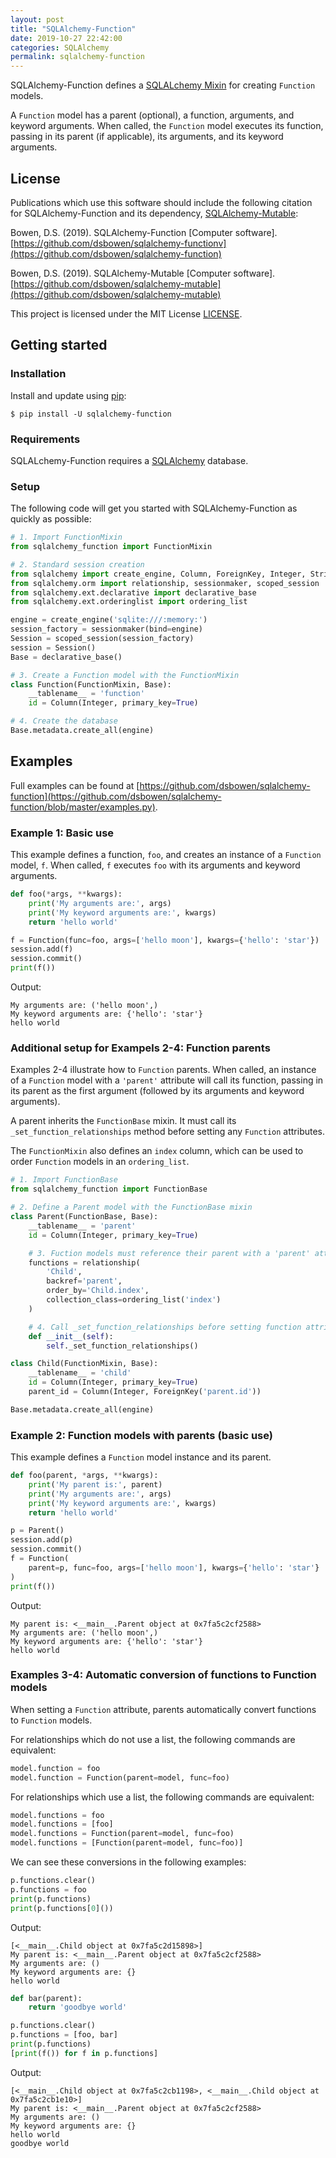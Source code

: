 ```yaml
---
layout: post
title: "SQLAlchemy-Function"
date: 2019-10-27 22:42:00
categories: SQLAlchemy
permalink: sqlalchemy-function
---
```


SQLAlchemy-Function defines a [SQLALchemy Mixin](https://docs.sqlalchemy.org/en/13/orm/extensions/declarative/mixins.html) for creating `Function` models.

A `Function` model has a parent (optional), a function, arguments, and keyword arguments. When called, the `Function` model executes its function, passing in its parent (if applicable), its arguments, and its keyword arguments.

## License

Publications which use this software should include the following citation for SQLAlchemy-Function and its dependency, [SQLAlchemy-Mutable](https://pypi.org/project/sqlalchemy-mutable/):

Bowen, D.S. (2019). SQLAlchemy-Function \[Computer software\]. [https://github.com/dsbowen/sqlalchemy-functionv](https://github.com/dsbowen/sqlalchemy-function)

Bowen, D.S. (2019). SQLAlchemy-Mutable \[Computer software\]. [https://github.com/dsbowen/sqlalchemy-mutable](https://github.com/dsbowen/sqlalchemy-mutable)

This project is licensed under the MIT License [LICENSE](https://github.com/dsbowen/sqlalchemy-function/blob/master/LICENSE).

## Getting started

### Installation

Install and update using [pip](https://pip.pypa.io/en/stable/quickstart):

```
$ pip install -U sqlalchemy-function
```

### Requirements

SQLALchemy-Function requires a [SQLAlchemy](https://www.sqlalchemy.org) database.

### Setup

The following code will get you started with SQLAlchemy-Function as quickly as possible:

```python
# 1. Import FunctionMixin
from sqlalchemy_function import FunctionMixin

# 2. Standard session creation
from sqlalchemy import create_engine, Column, ForeignKey, Integer, String
from sqlalchemy.orm import relationship, sessionmaker, scoped_session
from sqlalchemy.ext.declarative import declarative_base
from sqlalchemy.ext.orderinglist import ordering_list

engine = create_engine('sqlite:///:memory:')
session_factory = sessionmaker(bind=engine)
Session = scoped_session(session_factory)
session = Session()
Base = declarative_base()

# 3. Create a Function model with the FunctionMixin
class Function(FunctionMixin, Base):
    __tablename__ = 'function'
    id = Column(Integer, primary_key=True)

# 4. Create the database
Base.metadata.create_all(engine)
```

## Examples

Full examples can be found at [https://github.com/dsbowen/sqlalchemy-function](https://github.com/dsbowen/sqlalchemy-function/blob/master/examples.py).

### Example 1: Basic use

This example defines a function, `foo`, and creates an instance of a `Function` model, `f`. When called, `f` executes `foo` with its arguments and keyword arguments.

```python
def foo(*args, **kwargs):
    print('My arguments are:', args)
    print('My keyword arguments are:', kwargs)
    return 'hello world'

f = Function(func=foo, args=['hello moon'], kwargs={'hello': 'star'})
session.add(f)
session.commit()
print(f())
```

Output:

```
My arguments are: ('hello moon',)
My keyword arguments are: {'hello': 'star'}
hello world
```

### Additional setup for Exampels 2-4: Function parents

Examples 2-4 illustrate how to `Function` parents. When called, an instance of a `Function` model with a `'parent'` attribute will call its function, passing in its parent as the first argument (followed by its arguments and keyword arguments).

A parent inherits the `FunctionBase` mixin. It must call its `_set_function_relationships` method before setting any `Function` attributes.

The `FunctionMixin` also defines an `index` column, which can be used to order `Function` models in an `ordering_list`.

```python
# 1. Import FunctionBase
from sqlalchemy_function import FunctionBase

# 2. Define a Parent model with the FunctionBase mixin
class Parent(FunctionBase, Base):
    __tablename__ = 'parent'
    id = Column(Integer, primary_key=True)

    # 3. Fuction models must reference their parent with a 'parent' attribute
    functions = relationship(
        'Child',
        backref='parent',
        order_by='Child.index',
        collection_class=ordering_list('index')
    )

    # 4. Call _set_function_relationships before setting function attributes
    def __init__(self):
        self._set_function_relationships()

class Child(FunctionMixin, Base):
    __tablename__ = 'child'
    id = Column(Integer, primary_key=True)
    parent_id = Column(Integer, ForeignKey('parent.id'))

Base.metadata.create_all(engine)
```

### Example 2: Function models with parents (basic use)

This example defines a `Function` model instance and its parent.

```python
def foo(parent, *args, **kwargs):
    print('My parent is:', parent)
    print('My arguments are:', args)
    print('My keyword arguments are:', kwargs)
    return 'hello world'

p = Parent()
session.add(p)
session.commit()
f = Function(
    parent=p, func=foo, args=['hello moon'], kwargs={'hello': 'star'}
)
print(f())
```

Output:

```
My parent is: <__main__.Parent object at 0x7fa5c2cf2588>
My arguments are: ('hello moon',)
My keyword arguments are: {'hello': 'star'}
hello world
```

### Examples 3-4: Automatic conversion of functions to Function models

When setting a `Function` attribute, parents automatically convert functions to `Function` models.

For relationships which do not use a list, the following commands are equivalent:

```python
model.function = foo
model.function = Function(parent=model, func=foo)
```

For relationships which use a list, the following commands are equivalent:

```python
model.functions = foo
model.functions = [foo]
model.functions = Function(parent=model, func=foo)
model.functions = [Function(parent=model, func=foo)]
```

We can see these conversions in the following examples:

```python
p.functions.clear()
p.functions = foo
print(p.functions)
print(p.functions[0]())
```

Output:

```
[<__main__.Child object at 0x7fa5c2d15898>]
My parent is: <__main__.Parent object at 0x7fa5c2cf2588>
My arguments are: ()
My keyword arguments are: {}
hello world
```

```python
def bar(parent):
    return 'goodbye world'

p.functions.clear()
p.functions = [foo, bar]
print(p.functions)
[print(f()) for f in p.functions]
```

Output:

```
[<__main__.Child object at 0x7fa5c2cb1198>, <__main__.Child object at 0x7fa5c2cb1e10>]
My parent is: <__main__.Parent object at 0x7fa5c2cf2588>
My arguments are: ()
My keyword arguments are: {}
hello world
goodbye world
```